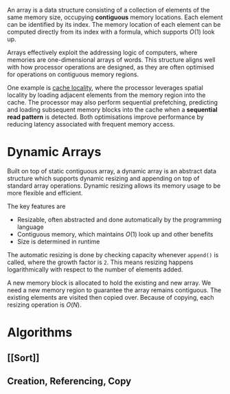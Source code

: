 An array is a data structure consisting of a collection of elements of the same memory size, occupying **contiguous** memory locations. Each element can be identified by its index. The memory location of each element can be computed directly from its index with a formula, which supports $O(1)$ look up.

Arrays effectively exploit the addressing logic of computers, where memories are one-dimensional arrays of words. This structure aligns well with how processor operations are designed, as they are often optimised for operations on contiguous memory regions.

One example is [cache locality](Cache%20Locality), where the processor leverages spatial locality by loading adjacent elements from the memory region into the cache. The processor may also perform sequential prefetching, predicting and loading subsequent memory blocks into the cache when a **sequential read pattern** is detected. Both optimisations improve performance by reducing latency associated with frequent memory access.

# Dynamic Arrays
Built on top of static contiguous array, a dynamic array is an abstract data structure which supports dynamic resizing and appending on top of standard array operations. Dynamic resizing allows its memory usage to be more flexible and efficient.

The key features are
- Resizable, often abstracted and done automatically by the programming language
- Contiguous memory, which maintains $O(1)$ look up and other benefits 
- Size is determined in runtime 

The automatic resizing is done by checking capacity whenever `append()` is called, where the growth factor is `2`. This means resizing happens logarithmically with respect to the number of elements added.

A new memory block is allocated to hold the existing and new array. We need a new memory region to guarantee the array remains contiguous. The existing elements are visited then copied over. Because of copying, each resizing operation is $O(N)$.
# Algorithms
## [[Sort]]


## Creation, Referencing, Copy


